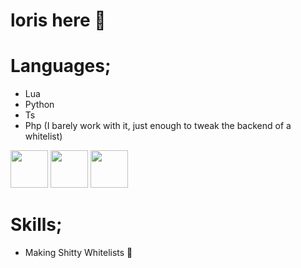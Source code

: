 # loris here 👋

# Languages;

- Lua
- Python
- Ts
- Php (I barely work with it, just enough to tweak the backend of a whitelist)

<img src="https://cdn.discordapp.com/attachments/1046837773790883912/1106351381931118652/Lua-Logo.png" width="60" height="60"> <img
src="https://cdn.discordapp.com/attachments/1046837773790883912/1106351763625361428/Untitled-5.png" width="60" height="60">
 <img src="https://cdn.discordapp.com/attachments/1092235282427945053/1106357303139123269/800px-JavaScript-logo.png" width="60" height="60">

# Skills;

- Making Shitty Whitelists 🔐
